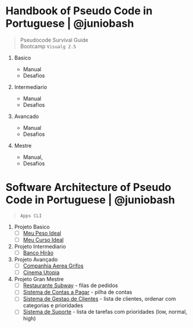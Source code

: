# Handbook of Pseudo Code in Portuguese | @juniobash
> Pseudocode Survival Guide &nbsp;  
> Bootcamp `Visualg 2.5`

1. Basico
    - Manual 
    - Desafios
    
2. Intermediario
    - Manual 
    - Desafios
    
3. Avancado
    - Manual
    - Desafios
    
4. Mestre
    - Manual, 
    - Desafios

# Software Architecture of Pseudo Code in Portuguese | @juniobash
> `Apps CLI`

1. Projeto Basico
    - [ ] [Meu Peso Ideal](#)
    - [ ] [Meu Curso Ideal](#)

2. Projeto Intermediario
    - [ ] [Banco Hirão](#)
3. Projeto Avançado 
    - [ ] [Companhia Aerea Grifos](#)
    - [ ] [Cinema Utopia](#)
4. Projeto Gran Mestre
    - [ ] [Restaurante Subway](#) - filas de pedidos
    - [ ] [Sistema de Contas a Pagar](#) - pilha de contas
    - [ ] [Sistema de Gestao de Clientes](#) - lista de clientes, ordenar com categorias e prioridades
    - [ ] [Sistema de Suporte](#) - lista de tarefas com prioridades (low, normal, high)
